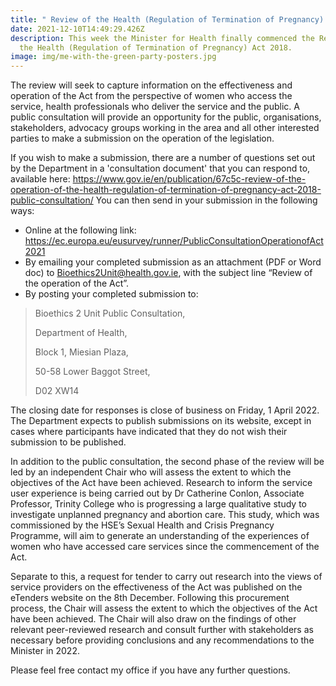 ```yaml
---
title: " Review of the Health (Regulation of Termination of Pregnancy) Act 2018"
date: 2021-12-10T14:49:29.426Z
description: This week the Minister for Health finally commenced the Review of
  the Health (Regulation of Termination of Pregnancy) Act 2018.
image: img/me-with-the-green-party-posters.jpg
---
```

The review will seek to capture information on the effectiveness and operation of the Act from the perspective of women who access the service, health professionals who deliver the service and the public. A public consultation will provide an opportunity for the public, organisations, stakeholders, advocacy groups working in the area and all other interested parties to make a submission on the operation of the legislation.

If you wish to make a submission, there are a number of questions set out by the Department in a 'consultation document' that you can respond to, available here: <https://www.gov.ie/en/publication/67c5c-review-of-the-operation-of-the-health-regulation-of-termination-of-pregnancy-act-2018-public-consultation/> You can then send in your submission in the following ways:

* Online at the following link: <https://ec.europa.eu/eusurvey/runner/PublicConsultationOperationofAct2021>
* By emailing your completed submission as an attachment (PDF or Word doc) to Bioethics2Unit@health.gov.ie, with the subject line “Review of the operation of the Act”.
* By posting your completed submission to:

> Bioethics 2 Unit Public Consultation,
>
> Department of Health,
>
> Block 1, Miesian Plaza,
>
> 50-58 Lower Baggot Street,
>
> D02 XW14

The closing date for responses is close of business on Friday, 1 April 2022. The Department expects to publish submissions on its website, except in cases where participants have indicated that they do not wish their submission to be published.

In addition to the public consultation, the second phase of the review will be led by an independent Chair who will assess the extent to which the objectives of the Act have been achieved. Research to inform the service user experience is being carried out by Dr Catherine Conlon, Associate Professor, Trinity College who is progressing a large qualitative study to investigate unplanned pregnancy and abortion care. This study, which was commissioned by the HSE’s Sexual Health and Crisis Pregnancy Programme, will aim to generate an understanding of the experiences of women who have accessed care services since the commencement of the Act.

Separate to this, a request for tender to carry out research into the views of service providers on the effectiveness of the Act was published on the eTenders website on the 8th December. Following this procurement process, the Chair will assess the extent to which the objectives of the Act have been achieved. The Chair will also draw on the findings of other relevant peer-reviewed research and consult further with stakeholders as necessary before providing conclusions and any recommendations to the Minister in 2022.

Please feel free contact my office if you have any further questions.